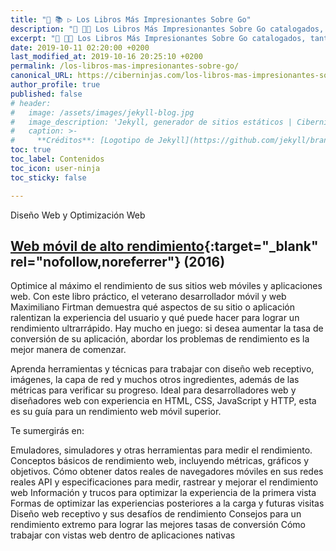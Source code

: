 ```yaml
---
title: "🎁 📚 ▷ Los Libros Más Impresionantes Sobre Go"
description: "📖 👩‍💻 Los Libros Más Impresionantes Sobre Go catalogados, tanto cronológicamente como por su dificultad de aprendizaje."
excerpt: "📖 👩‍💻 Los Libros Más Impresionantes Sobre Go catalogados, tanto cronológicamente como por su dificultad de aprendizaje."
date: 2019-10-11 02:20:00 +0200
last_modified_at: 2019-10-16 20:25:10 +0200
permalink: /los-libros-mas-impresionantes-sobre-go/
canonical_URL: https://ciberninjas.com/los-libros-mas-impresionantes-sobre-go/
author_profile: true
published: false
# header:
#   image: /assets/images/jekyll-blog.jpg
#   image_description: 'Jekyll, generador de sitios estáticos | Ciberninjas'
#   caption: >-
#     **Créditos**: [Logotipo de Jekyll](https://github.com/jekyll/brand) extraído del repositorio de Marketing de Jekyll. Edición y montaje de Elaboración Propia
toc: true
toc_label: Contenidos
toc_icon: user-ninja
toc_sticky: false

---
```



Diseño Web y Optimización Web

## [Web móvil de alto rendimiento](https://amzn.to/2NqoNMk){:target="_blank" rel="nofollow,noreferrer"} (2016)

Optimice al máximo el rendimiento de sus sitios web móviles y aplicaciones web. Con este libro práctico, el veterano desarrollador móvil y web Maximiliano Firtman demuestra qué aspectos de su sitio o aplicación ralentizan la experiencia del usuario y qué puede hacer para lograr un rendimiento ultrarrápido. Hay mucho en juego: si desea aumentar la tasa de conversión de su aplicación, abordar los problemas de rendimiento es la mejor manera de comenzar.

Aprenda herramientas y técnicas para trabajar con diseño web receptivo, imágenes, la capa de red y muchos otros ingredientes, además de las métricas para verificar su progreso. Ideal para desarrolladores web y diseñadores web con experiencia en HTML, CSS, JavaScript y HTTP, esta es su guía para un rendimiento web móvil superior.

Te sumergirás en:

Emuladores, simuladores y otras herramientas para medir el rendimiento.
Conceptos básicos de rendimiento web, incluyendo métricas, gráficos y objetivos.
Cómo obtener datos reales de navegadores móviles en sus redes reales
API y especificaciones para medir, rastrear y mejorar el rendimiento web
Información y trucos para optimizar la experiencia de la primera vista
Formas de optimizar las experiencias posteriores a la carga y futuras visitas
Diseño web receptivo y sus desafíos de rendimiento
Consejos para un rendimiento extremo para lograr las mejores tasas de conversión
Cómo trabajar con vistas web dentro de aplicaciones nativas